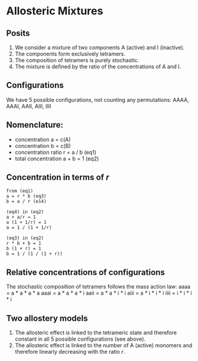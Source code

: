 # Allosteric Mixtures 

## Posits
1. We consider a mixture of two components A (active) and I (inactive).
2. The components form exclusively tetramers.
3. The composition of tetramers is purely stochastic.
4. The mixture is defined by the ratio of the concentrations of A and I.


## Configurations
We have 5 possible configurations, not counting any permutations:
 AAAA, AAAI, AAII, AIII, IIII


## Nomenclature:
* concentration a = c(A)
* concentration b = c(B)
* concentration ratio r = a / b (eq1)
* total concentration a + b = 1 (eq2)


## Concentration in terms of *r*
```
from (eq1)
a = r * b (eq3)
b = a / r (e14)
```

```
(eq4) in (eq2)
a + a/r = 1
a (1 + 1/r) = 1
a = 1 / (1 + 1/r)
```

```
(eq3) in (eq2)
r * b + b = 1
b (1 + r) = 1
b = 1 / (1 / (1 + r))
```


## Relative concentrations of configurations
The stochastic composition of tetramers follows the mass action law:
aaaa = a * a * a * a
aaai = a * a * a * i
aaii = a * a * i * i
aiii = a * i * i * i
iiii = i * i * i * i


## Two allostery models
1. The allosteric effect is linked to the tetrameric state and therefore
  constant in all 5 possible configurations (see above).
2. The allosteric effect is linked to the number of A (active) monomers
  and therefore linearly decreasing with the ratio *r*.


